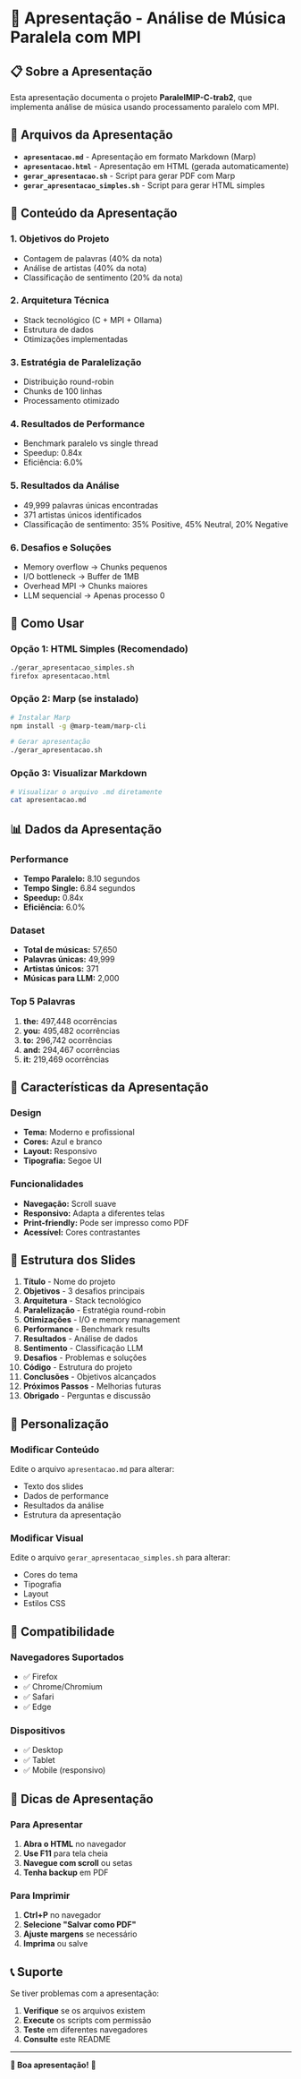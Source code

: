 # 🎵 Apresentação - Análise de Música Paralela com MPI

## 📋 Sobre a Apresentação

Esta apresentação documenta o projeto **ParalelMIP-C-trab2**, que implementa análise de música usando processamento paralelo com MPI.

## 📁 Arquivos da Apresentação

- **`apresentacao.md`** - Apresentação em formato Markdown (Marp)
- **`apresentacao.html`** - Apresentação em HTML (gerada automaticamente)
- **`gerar_apresentacao.sh`** - Script para gerar PDF com Marp
- **`gerar_apresentacao_simples.sh`** - Script para gerar HTML simples

## 🎯 Conteúdo da Apresentação

### 1. **Objetivos do Projeto**
- Contagem de palavras (40% da nota)
- Análise de artistas (40% da nota)  
- Classificação de sentimento (20% da nota)

### 2. **Arquitetura Técnica**
- Stack tecnológico (C + MPI + Ollama)
- Estrutura de dados
- Otimizações implementadas

### 3. **Estratégia de Paralelização**
- Distribuição round-robin
- Chunks de 100 linhas
- Processamento otimizado

### 4. **Resultados de Performance**
- Benchmark paralelo vs single thread
- Speedup: 0.84x
- Eficiência: 6.0%

### 5. **Resultados da Análise**
- 49,999 palavras únicas encontradas
- 371 artistas únicos identificados
- Classificação de sentimento: 35% Positive, 45% Neutral, 20% Negative

### 6. **Desafios e Soluções**
- Memory overflow → Chunks pequenos
- I/O bottleneck → Buffer de 1MB
- Overhead MPI → Chunks maiores
- LLM sequencial → Apenas processo 0

## 🚀 Como Usar

### Opção 1: HTML Simples (Recomendado)
```bash
./gerar_apresentacao_simples.sh
firefox apresentacao.html
```

### Opção 2: Marp (se instalado)
```bash
# Instalar Marp
npm install -g @marp-team/marp-cli

# Gerar apresentação
./gerar_apresentacao.sh
```

### Opção 3: Visualizar Markdown
```bash
# Visualizar o arquivo .md diretamente
cat apresentacao.md
```

## 📊 Dados da Apresentação

### Performance
- **Tempo Paralelo:** 8.10 segundos
- **Tempo Single:** 6.84 segundos
- **Speedup:** 0.84x
- **Eficiência:** 6.0%

### Dataset
- **Total de músicas:** 57,650
- **Palavras únicas:** 49,999
- **Artistas únicos:** 371
- **Músicas para LLM:** 2,000

### Top 5 Palavras
1. **the:** 497,448 ocorrências
2. **you:** 495,482 ocorrências
3. **to:** 296,742 ocorrências
4. **and:** 294,467 ocorrências
5. **it:** 219,469 ocorrências

## 🎨 Características da Apresentação

### Design
- **Tema:** Moderno e profissional
- **Cores:** Azul e branco
- **Layout:** Responsivo
- **Tipografia:** Segoe UI

### Funcionalidades
- **Navegação:** Scroll suave
- **Responsivo:** Adapta a diferentes telas
- **Print-friendly:** Pode ser impresso como PDF
- **Acessível:** Cores contrastantes

## 📝 Estrutura dos Slides

1. **Título** - Nome do projeto
2. **Objetivos** - 3 desafios principais
3. **Arquitetura** - Stack tecnológico
4. **Paralelização** - Estratégia round-robin
5. **Otimizações** - I/O e memory management
6. **Performance** - Benchmark results
7. **Resultados** - Análise de dados
8. **Sentimento** - Classificação LLM
9. **Desafios** - Problemas e soluções
10. **Código** - Estrutura do projeto
11. **Conclusões** - Objetivos alcançados
12. **Próximos Passos** - Melhorias futuras
13. **Obrigado** - Perguntas e discussão

## 🔧 Personalização

### Modificar Conteúdo
Edite o arquivo `apresentacao.md` para alterar:
- Texto dos slides
- Dados de performance
- Resultados da análise
- Estrutura da apresentação

### Modificar Visual
Edite o arquivo `gerar_apresentacao_simples.sh` para alterar:
- Cores do tema
- Tipografia
- Layout
- Estilos CSS

## 📱 Compatibilidade

### Navegadores Suportados
- ✅ Firefox
- ✅ Chrome/Chromium
- ✅ Safari
- ✅ Edge

### Dispositivos
- ✅ Desktop
- ✅ Tablet
- ✅ Mobile (responsivo)

## 🎯 Dicas de Apresentação

### Para Apresentar
1. **Abra o HTML** no navegador
2. **Use F11** para tela cheia
3. **Navegue com scroll** ou setas
4. **Tenha backup** em PDF

### Para Imprimir
1. **Ctrl+P** no navegador
2. **Selecione "Salvar como PDF"**
3. **Ajuste margens** se necessário
4. **Imprima** ou salve

## 📞 Suporte

Se tiver problemas com a apresentação:

1. **Verifique** se os arquivos existem
2. **Execute** os scripts com permissão
3. **Teste** em diferentes navegadores
4. **Consulte** este README

---

**🎉 Boa apresentação!** 🎵

